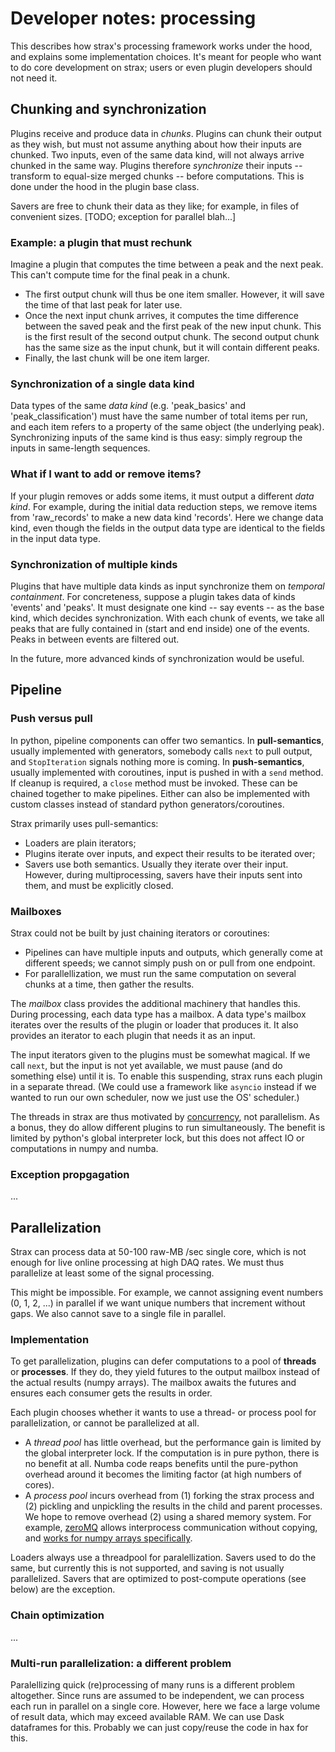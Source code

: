 # Developer notes: processing

This describes how strax's processing framework works under the hood, and explains some implementation choices. It's meant for people who want to do core development on strax; users or even plugin developers should not need it.

## Chunking and synchronization
Plugins receive and produce data in *chunks*. Plugins can chunk their output as they wish, but must not assume anything about how their inputs are chunked. Two inputs, even of the same data kind, will not always arrive chunked in the same way. Plugins therefore *synchronize* their inputs -- transform to equal-size merged chunks -- before computations. This is done under the hood in the plugin base class.

Savers are free to chunk their data as they like; for example, in files of convenient sizes. [TODO; exception for parallel blah...]

### Example: a plugin that must rechunk
Imagine a plugin that computes the time between a peak and the next peak. This can't compute time for the final peak in a chunk.
  * The first output chunk will thus be one item smaller. However, it will save the time of that last peak for later use.
  * Once the next input chunk arrives, it computes the time difference between the saved peak and the first peak of the new input chunk. This is the first result of the second output chunk. The second output chunk has the same size as the input chunk, but it will contain different peaks.
  * Finally, the last chunk will be one item larger.


### Synchronization of a single data kind 
Data types of the same *data kind* (e.g. 'peak_basics' and 'peak_classification') must have the same number of total items per run, and each item refers to a property of the same object (the underlying peak). Synchronizing inputs of the same kind is thus easy: simply regroup the inputs in same-length sequences. 

### What if I want to add or remove items? 
If your plugin removes or adds some items, it must output a different *data kind*. For example, during the initial data reduction steps, we remove items from 'raw_records' to make a new data kind 'records'. Here we change data kind, even though the fields in the output data type are identical to the fields in the input data type. 

### Synchronization of multiple kinds
Plugins that have multiple data kinds as input synchronize them on *temporal containment*. For concreteness, suppose a plugin takes data of kinds 'events' and 'peaks'. It must designate one kind -- say events -- as the base kind, which decides synchronization. With each chunk of events, we take all peaks that are fully contained in (start and end inside) one of the events. Peaks in between events are filtered out. 

In the future, more advanced kinds of synchronization would be useful.


## Pipeline

### Push versus pull

In python, pipeline components can offer two semantics. In **pull-semantics**, usually implemented with generators, somebody calls `next` to pull output, and `StopIteration` signals nothing more is coming. In **push-semantics**, usually implemented with coroutines, input is pushed in with a `send` method.  If cleanup is required, a `close` method must be invoked. These can be chained together to make pipelines. Either can also be implemented with custom classes instead of standard python generators/coroutines.

Strax primarily uses pull-semantics:
  * Loaders are plain iterators;
  * Plugins iterate over inputs, and expect their results to be iterated over;
  * Savers use both semantics. Usually they iterate over their input. However, during multiprocessing, savers have their inputs sent into them, and must be explicitly closed.


### Mailboxes
Strax could not be built by just chaining iterators or coroutines:
  * Pipelines can have multiple inputs and outputs, which generally come at different speeds; we cannot simply push on or pull from one endpoint.
  * For parallellization, we must run the same computation on several chunks at a time, then gather the results.

The *mailbox* class provides the additional machinery that handles this. During processing, each data type has a mailbox. 
A data type's mailbox iterates over the results of the plugin or loader that produces it. It also provides an iterator to each plugin that needs it as an input. 

The input iterators given to the plugins must be somewhat magical. If we call `next`, but the input is not yet available, we must pause (and do something else) until it is.
To enable this suspending, strax runs each plugin in a separate thread. (We could use a framework like `asyncio` instead if we wanted to run our own scheduler, now we just use the OS' scheduler.)

The threads in strax are thus motivated by [concurrency](https://en.wikipedia.org/wiki/Concurrency_(computer_science)), not parallelism.
As a bonus, they do allow different plugins to run simultaneously.
The benefit is limited by python's global interpreter lock, 
but this does not affect IO or computations in numpy and numba.

### Exception propgagation

...


## Parallelization

Strax can process data at 50-100 raw-MB /sec single core, which is not enough for live online processing at high DAQ rates. We must thus parallelize at least some of the signal processing. 

This might be impossible. For example, we cannot assigning event numbers  (0, 1, 2, ...) in parallel if we want unique numbers that increment without gaps. We also cannot save to a single file in parallel. 


### Implementation

To get parallelization, plugins can defer computations to a pool of **threads** or **processes**. If they do, they yield futures to the output mailbox instead of the actual results (numpy arrays). The mailbox awaits the futures and ensures each consumer gets the results in order.

Each plugin chooses whether it wants to use a thread- or process pool for parallelization, or cannot be parallelized at all.
  * A *thread pool* has little overhead, but the performance gain is limited by the global interpreter lock. If the computation is in pure python, there is no benefit at all. Numba code reaps benefits until the pure-python overhead around it becomes the limiting factor (at high numbers of cores).  
  * A *process pool* incurs overhead from (1) forking the strax process and (2) pickling and unpickling the results in the child and parent processes. We hope to remove overhead (2) using a shared memory system. For example, [zeroMQ](http://zeromq.org/) allows interprocess communication without copying, and [works for numpy arrays specifically](http://pyzmq.readthedocs.io/en/latest/serialization.html). 

Loaders always use a threadpool for paralellization. Savers used to do the same, but currently this is not supported, and saving is not usually parallelized. Savers that are optimized to post-compute operations (see below) are the exception.

### Chain optimization

...

### Multi-run parallelization: a different problem

Paralellizing quick (re)processing of many runs is a different problem altogether. Since runs are assumed to be independent, we can process each run in parallel on a single core. However, here we face a large volume of result data, which may exceed available RAM. We can use Dask dataframes for this. Probably we can just copy/reuse the code in hax for this.
